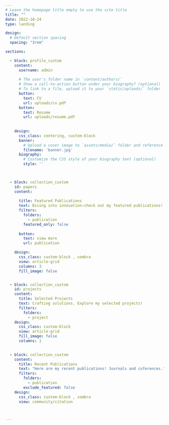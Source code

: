 ```yaml
---
# Leave the homepage title empty to use the site title
title: ""
date: 2022-10-24
type: landing

design:
  # Default section spacing
  spacing: "3rem"

sections:

  - block: profile_custom
    content:
      username: admin
    
      # The user's folder name in `content/authors/`
      # Show a call-to-action button under your biography? (optional)
      # To link to a file, upload it to your `static/uploads/` folder
      button:
        text: CV
        url: uploads/cv.pdf
      button:
        text: Resume
        url: uploads/resume.pdf
        
  
    design:
      css_class: centering, custom-block
      banner:
        # Upload a cover image to `assets/media/` folder and reference its filename here (optional)
        filename: 'banner.jpg'
      biography:
        # Customize the CSS style of your biography text (optional)
        style: ''
      


  - block: collection_custom
    id: papers
    content:
      
      title: Featured Publications
      text: Diving into innovation—check out my featured publications!
      filters:
        folders:
          - publication
        featured_only: false
      
      button:
        text: view more
        url: publication

    design:
      css_class: custom-block , sombra
      view: article-grid
      columns: 3
      fill_image: false


  - block: collection_custom
    id: projects
    content:
      title: Selected Projects
      text: Crafting solutions. Explore my selected projects!
      filters:
        folders:
          - project
    design:
      css_class: custom-block 
      view: article-grid
      fill_image: false
      columns: 1

    
  - block: collection_custom
    content:
      title: Recent Publications
      text: "Here are my recent publications! Journals and coferences."
      filters:
        folders:
          - publication
        exclude_featured: false
    design:
      css_class: custom-block , sombra
      view: community/citation



---
```

